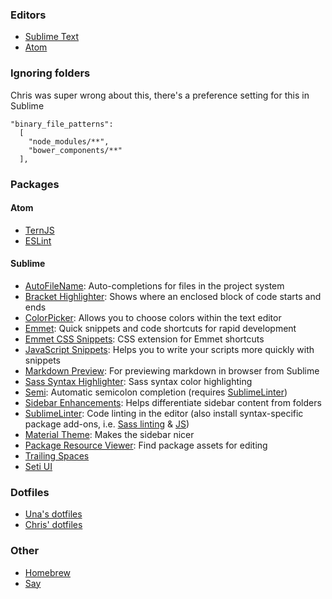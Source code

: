 ### Editors

- [Sublime Text](http://www.sublimetext.com/3)
- [Atom](https://atom.io)

### Ignoring folders

Chris was super wrong about this, there's a preference setting for this in Sublime

```
"binary_file_patterns":
  [
    "node_modules/**",
    "bower_components/**"
  ],
```

### Packages

#### Atom

- [TernJS](https://atom.io/packages/atom-ternjs)
- [ESLint](https://atom.io/packages/linter-eslint)

#### Sublime

- [AutoFileName](https://packagecontrol.io/packages/AutoFileName): Auto-completions for files in the project system
- [Bracket Highlighter](https://packagecontrol.io/packages/BracketHighlighter): Shows where an enclosed block of code starts and ends
- [ColorPicker](https://packagecontrol.io/packages/ColorPicker): Allows you to choose colors within the text editor
- [Emmet](https://packagecontrol.io/packages/Emmet): Quick snippets and code shortcuts for rapid development
- [Emmet CSS Snippets](https://packagecontrol.io/packages/Emmet%20Css%20Snippets): CSS extension for Emmet shortcuts
- [JavaScript Snippets](https://packagecontrol.io/packages/JavaScript%20Snippets): Helps you to write your scripts more quickly with snippets
- [Markdown Preview](https://packagecontrol.io/packages/Markdown%20Preview): For previewing markdown in browser from Sublime
- [Sass Syntax Highlighter](https://packagecontrol.io/packages/Syntax%20Highlighting%20for%20Sass): Sass syntax color highlighting
- [Semi](https://packagecontrol.io/packages/Semi): Automatic semicolon completion (requires [SublimeLinter](https://packagecontrol.io/packages/SublimeLinter))
- [Sidebar Enhancements](https://packagecontrol.io/packages/SideBarEnhancements): Helps differentiate sidebar content from folders
- [SublimeLinter](https://packagecontrol.io/packages/SublimeLinter): Code linting in the editor (also install syntax-specific package add-ons, i.e. [Sass linting](https://packagecontrol.io/packages/SublimeLinter-contrib-scss-lint) & [JS](https://packagecontrol.io/packages/SublimeLinter-contrib-jslint))
- [Material Theme](http://equinusocio.github.io/material-theme/): Makes the sidebar nicer
- [Package Resource Viewer](https://packagecontrol.io/packages/PackageResourceViewer): Find package assets for editing
- [Trailing Spaces](https://packagecontrol.io/packages/TrailingSpaces)
- [Seti UI](https://packagecontrol.io/packages/TrailingSpaces)

### Dotfiles

- [Una's dotfiles](https://github.com/una/dotfiles)
- [Chris' dotfiles](https://github.com/chrisdhanaraj/dotfiles)

### Other

- [Homebrew](http://brew.sh/)
- [Say](http://www.techradar.com/us/how-to/computing/apple/terminal-101-making-your-mac-talk-with-say-1305649)